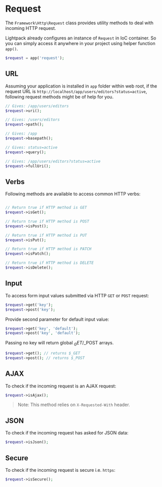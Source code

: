 # Request

The <code>Framework\Http\Request</code> class provides utility methods to deal with
incoming HTTP request. 

Lightpack already configures an instance of <code>Request</code> in IoC container.
So you can simply access it anywhere in your project using helper function <code>app()</code>.
```php
$request = app('request');
```

## URL

Assuming your application is installed in <code>app</code> folder within web root, if 
the request URL is <code>http://localhost/app/users/editors?status=active</code>, following
request methods might be of help for you.

```php
// Gives: /app/users/editors
$request->uri();

// Gives: /users/editors
$request->path();

// Gives: /app
$request->basepath();

// Gives: status=active
$request->query();

// Gives: /app/users/editors?status=active
$request->fullUri();
```

## Verbs

Following methods are available to access common HTTP verbs:

```php

// Return true if HTTP method is GET
$request->isGet(); 

// Return true if HTTP method is POST
$request->isPost();

// Return true if HTTP method is PUT
$request->isPut();

// Return true if HTTP method is PATCH
$request->isPatch();

// Return true if HTTP method is DELETE
$request->isDelete();
```

## Input

To access form input values submitted via HTTP <code>GET</code> or <code>POST</code>
request:

```php
$request->get('key');
$request->post('key');
```

Provide second parameter for default input value:

```php
$request->get('key', 'default');
$request->post('key', 'default');
```

Passing no key will return global $_GET/$_POST arrays.

```php
$request->get(); // returns $_GET
$request->post(); // returns $_POST
```

## AJAX

To check if the incoming request is an AJAX request:

```php
$request->isAjax();
```

> Note: This method relies on <code>X-Requested-With</code> header.

## JSON

To check if the incoming request has asked for JSON data:

```php
$request->isJson();
```

## Secure

To check if the incoming request is secure i.e. <code>https</code>:

```php
$request->isSecure();
```
